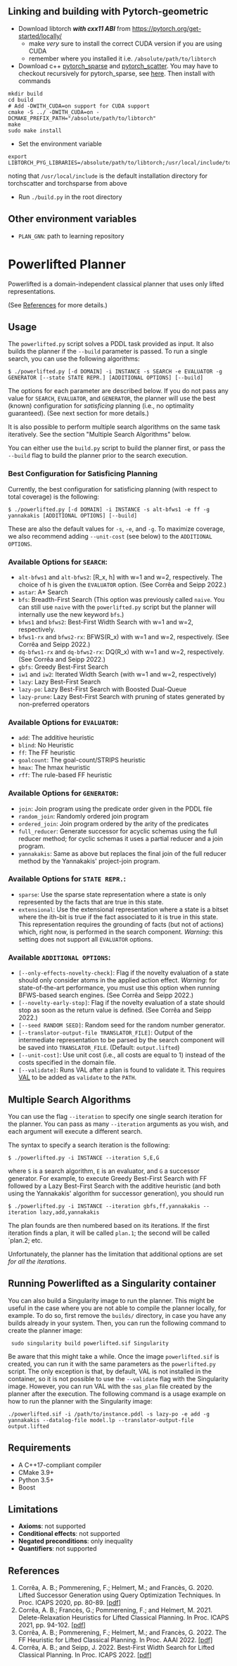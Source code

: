 ## Linking and building with Pytorch-geometric
- Download libtorch ***with cxx11 ABI*** from https://pytorch.org/get-started/locally/
  - make *very* sure to install the correct CUDA version if you are using CUDA 
  - remember where you installed it i.e. `/absolute/path/to/libtorch`
- Download c++ [pytorch_sparse](https://github.com/rusty1s/pytorch_sparse/#c-api) and [pytorch_scatter](https://github.com/rusty1s/pytorch_scatter#c-api). You may have to checkout recursively for pytorch_sparse, see [here](https://github.com/rusty1s/pytorch_sparse/issues/256). Then install with commands
```
mkdir build
cd build
# Add -DWITH_CUDA=on support for CUDA support
cmake -S ../ -DWITH_CUDA=on -DCMAKE_PREFIX_PATH="/absolute/path/to/libtorch"
make
sudo make install
```
- Set the environment variable
```
export LIBTORCH_PYG_LIBRARIES=/absolute/path/to/libtorch;/usr/local/include/torchscatter;/usr/local/include/torchsparse
```
noting that `/usr/local/include` is the default installation directory for torchscatter and torchsparse from above
- Run `./build.py` in the root directory

## Other environment variables
- `PLAN_GNN`: path to learning repository 


# Powerlifted Planner

Powerlifted is a domain-independent classical planner that uses only lifted
representations.

(See [References](#references) for more details.)

## Usage

The `powerlifted.py` script solves a PDDL task provided as input. It also builds
the planner if the `--build` parameter is passed. To run a single search, you
can use the following algorithms:

```$ ./powerlifted.py [-d DOMAIN] -i INSTANCE -s SEARCH -e EVALUATOR -g GENERATOR [--state STATE REPR.] [ADDITIONAL OPTIONS] [--build]```

The options for each parameter are described below. If you do not pass any value for `SEARCH`, `EVALUATOR`, and `GENERATOR`, the planner will use the best (known) configuration for _satisficing_ planning (i.e., no optimality guaranteed). (See next section for more details.)

It is also possible to perform multiple search algorithms on the same task iteratively. See the section "Multiple Search Algorithms" below.

You can either use the `build.py` script to build the planner first, or pass the `--build` flag to build the planner prior to the search execution.

### Best Configuration for Satisficing Planning

Currently, the best configuration for satisficing planning (with respect to
total coverage) is the following:

```$ ./powerlifted.py [-d DOMAIN] -i INSTANCE -s alt-bfws1 -e ff -g yannakakis [ADDITIONAL OPTIONS] [--build]```

These are also the default values for `-s`, `-e`, and `-g`. To maximize
coverage, we also recommend adding `--unit-cost` (see below) to the `ADDITIONAL
OPTIONS`.

### Available Options for `SEARCH`:
- `alt-bfws1` and `alt-bfws2`: [R_x, h] with w=1 and w=2, respectively. The choice of h is
  given the `EVALUATOR` option. (See Corrêa and Seipp 2022.)
- `astar`: A* Search
- `bfs`: Breadth-First Search (This option was previously called `naive`. You
  can still use `naive` with the `powerlifted.py` script but the planner will internally
  use the new keyword `bfs`.)
- `bfws1` and `bfws2`: Best-First Width Search with w=1 and w=2, respectively.
- `bfws1-rx` and `bfws2-rx`: BFWS(R_x) with w=1 and w=2, respectively. (See Corrêa and Seipp 2022.)
- `dq-bfws1-rx` and `dq-bfws2-rx`: DQ(R_x) with w=1 and w=2, respectively. (See Corrêa and Seipp 2022.)
- `gbfs`: Greedy Best-First Search
- `iw1` and `iw2`: Iterated Width Search (with w=1 and w=2, respectively)
- `lazy`: Lazy Best-First Search
- `lazy-po`: Lazy Best-First Search with Boosted Dual-Queue
- `lazy-prune`: Lazy Best-First Search with pruning of states generated by
non-preferred operators

### Available Options for `EVALUATOR`:
- `add`: The additive heuristic
- `blind`: No Heuristic
- `ff`: The FF heuristic
- `goalcount`: The goal-count/STRIPS heuristic
- `hmax`: The hmax heuristic
- `rff`: The rule-based FF heuristic

### Available Options for `GENERATOR`:
- `join`: Join program using the predicate order given in the PDDL file
- `random_join`: Randomly ordered join program
- `ordered_join`: Join program ordered by the arity of the predicates
- `full_reducer`: Generate successor for acyclic schemas using the full
  reducer method; for cyclic schemas it uses a partial reducer and a join
  program.
- `yannakakis`: Same as above but replaces the final join of the full
      reducer method by the Yannakakis' project-join program.

### Available Options for `STATE REPR.`:

- `sparse`: Use the sparse state representation where a state is only
  represented by the facts that are true in this state.
- `extensional`: Use the extensional representation where a state is a bitset
  where the ith-bit is true if the fact associated to it is true in this
  state. This representation requires the grounding of facts (but not of
  actions) which, right now, is performed in the search component. *Warning*:
  this setting does not support all `EVALUATOR` options.


### Available `ADDITIONAL OPTIONS`:
- `[--only-effects-novelty-check]`: Flag if the novelty evaluation of a state
  should only consider atoms in the applied action effect. *Warning*: for
  state-of-the-art performance, you must use this option when running BFWS-based
  search engines. (See Corrêa and Seipp 2022.)
- `[--novelty-early-stop]`: Flag if the novelty evaluation of a state should
  stop as soon as the return value is defined. (See Corrêa and Seipp 2022.)
- `[--seed RANDOM SEED]`: Random seed for the random number generator.
- `[--translator-output-file TRANSLATOR_FILE]`: Output of the intermediate
  representation to be parsed by the search component will be saved into
  `TRANSLATOR_FILE`. (Default: `output.lifted`)
- `[--unit-cost]`: Use unit cost  (i.e., all costs are equal to 1) instead of
  the costs specified in the domain file.
- `[--validate]`: Runs VAL after a plan is found to validate it. This requires
  [VAL](https://github.com/KCL-Planning/VAL) to be added as `validate` to the `PATH`.

## Multiple Search Algorithms

You can use the flag `--iteration` to specify one single search iteration for
the planner. You can pass as many `--iteration` arguments as you wish, and each
argument will execute a different search.

The syntax to specify a search iteration is the following:

```$ ./powerlifted.py -i INSTANCE --iteration S,E,G```

where `S` is a search algorithm, `E` is an evaluator, and `G` a successor generator. For example, to execute Greedy Best-First Search with FF followed by a Lazy Best-First Search with the additive heuristic (and both using the Yannakakis' algorithm for successor generation), you should run

```$ ./powerlifted.py -i INSTANCE --iteration gbfs,ff,yannakakis --iteration lazy,add,yannakakis```

The plan founds are then numbered based on its iterations. If the first iteration finds a plan, it will be called `plan.1`; the second will be called `plan.2; etc.

Unfortunately, the planner has the limitation that additional options are set
_for all the iterations_.

## Running Powerlifted as a Singularity container

You can also build a Singularity image to run the planner. This might be useful
in the case where you are not able to compile the planner locally, for
example. To do so, first remove the `builds/` directory, in case you have any
builds already in your system. Then, you can run the following command to create
the planner image:


``` sudo singularity build powerlifted.sif Singularity```

Be aware that this might take a while. Once the image `powerlifted.sif` is
created, you can run it with the same parameters as the `powerlifted.py`
script. The only exception is that, by default, VAL is not installed in the
container, so it is not possible to use the `--validate` flag with the
Singularity image. However, you can run VAL with the `sas_plan` file created by
the planner after the execution. The following command is a usage example on
how to run the planner with the Singularity image:

```./powerlifted.sif -i /path/to/instance.pddl -s lazy-po -e add -g yannakakis --datalog-file model.lp --translator-output-file output.lifted```

## Requirements
 - A C++17-compliant compiler
 - CMake 3.9+
 - Python 3.5+
 - Boost

## Limitations
 - **Axioms**: not supported
 - **Conditional effects**: not supported
 - **Negated preconditions**: only inequality
 - **Quantifiers**: not supported

 ## References

 1. Corrêa, A. B.; Pommerening, F.; Helmert, M.; and Francès, G. 2020. Lifted Successor Generation using Query Optimization Techniques. In Proc. ICAPS 2020, pp. 80-89. [[pdf]](https://ai.dmi.unibas.ch/papers/correa-et-al-icaps2020.pdf)
 2. Corrêa, A. B.; Francès, G.; Pommerening, F.; and Helmert, M. 2021. Delete-Relaxation Heuristics for Lifted Classical Planning. In Proc. ICAPS 2021, pp. 94-102. [[pdf]](https://ai.dmi.unibas.ch/papers/correa-et-al-icaps2021.pdf)
 3. Corrêa, A. B.; Pommerening, F.; Helmert, M.; and Francès, G. 2022. The
    FF Heuristic for Lifted Classical Planning. In Proc. AAAI 2022. [[pdf]](https://ai.dmi.unibas.ch/papers/correa-et-al-aaai2022.pdf)
 4. Corrêa, A. B.; and Seipp, J. 2022. Best-First Width Search for Lifted
    Classical Planning. In Proc. ICAPS 2022. [[pdf]](https://ai.dmi.unibas.ch/papers/correa-seipp-icaps2022.pdf)
